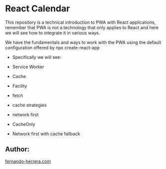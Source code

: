 # React Calendar

This repository is a technical introduction to PWA with React applications, remember that PWA is not a technology that only applies to React and here we will see how to integrate it in various ways.

We have the fundamentals and ways to work with the PWA using the default configuration offered by npx create-react-app

- Specifically we will see:

- Service Worker

- Cache

- Facility

- fetch

- cache strategies

- network first

- CacheOnly

- Network first with cache fallback

## Author:

[fernando-herrera.com](https://fernando-herrera.com/#/search/react)
